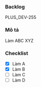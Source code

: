 ### Backlog
PLUS_DEV-255
### Mô tả
Làm ABC XYZ
### Checklist
- [x] Làm A
- [x] Làm B
- [ ] Làm C
- [ ] Làm D
